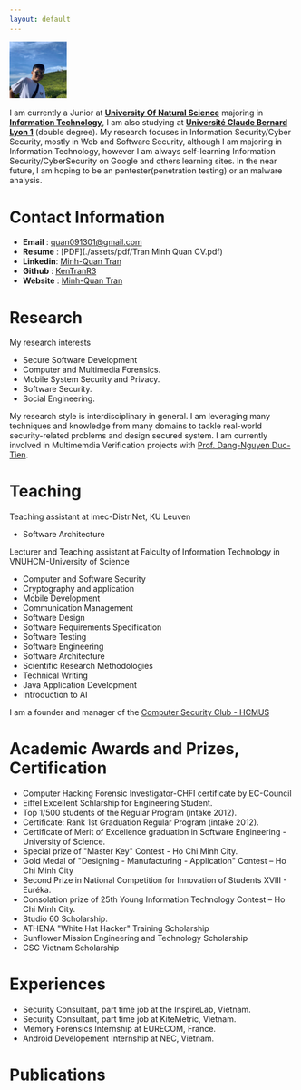 ```yaml
---
layout: default
---
```


<img src="./assets/images/avatar.jpeg"  width="20%" height="20%">


I am currently a Junior at [**University Of Natural Science**](https://www.hcmus.edu.vn/) majoring in [**Information Technology**](https://www.fit.hcmus.edu.vn/), I am also studying at [**Université Claude Bernard Lyon 1**](https://www.univ-lyon1.fr/en) (double degree).
My research focuses in Information Security/Cyber Security, mostly in Web and Software Security, although I am majoring in Information Technology, however I am always self-learning Information Security/CyberSecurity on Google and others learning sites.
In the near future, I am hoping to be an pentester(penetration testing) or an malware analysis.

# Contact Information
* **Email**   : quan091301@gmail.com
* **Resume**  : [PDF](./assets/pdf/Tran Minh Quan CV.pdf)
* **Linkedin**: [Minh-Quan Tran](https://www.linkedin.com/in/quantran1309/)
* **Github**  : [KenTranR3](https://github.com/KenTranR3)
* **Website**  : [Minh-Quan Tran](https://KenTranR3.github.io/)

# Research
My research interests

* Secure Software Development
* Computer and Multimedia Forensics.
* Mobile System Security and Privacy.
* Software Security.
* Social Engineering.

My research style is interdisciplinary in general. I am leveraging many techniques and knowledge from many domains to tackle real-world security-related problems and design secured system. I am currently involved in Multimemdia Verification projects with [Prof. Dang-Nguyen Duc-Tien](https://dnductien.github.io/). 

# Teaching
Teaching assistant at imec-DistriNet, KU Leuven
* Software Architecture

Lecturer and Teaching assistant at Falculty of Information Technology in VNUHCM-University of Science
* Computer and Software Security
* Cryptography and application
* Mobile Development
* Communication Management
* Software Design
* Software Requirements Specification 
* Software Testing 
* Software Engineering
* Software Architecture
* Scientific Research Methodologies
* Technical Writing
* Java Application Development
* Introduction to AI

I am a founder and manager of the [Computer Security Club - HCMUS](https://www.facebook.com/hcmus.compsec.club)
# Academic Awards and Prizes, Certification
* Computer Hacking Forensic Investigator-CHFI certificate by EC-Council 
* Eiffel Excellent Schlarship for Engineering Student.
* Top 1/500 students of the Regular Program (intake 2012).
* Certificate: Rank 1st Graduation Regular Program (intake 2012).
* Certificate of Merit of Excellence graduation in Software Engineering - University of Science.
* Special prize of "Master Key" Contest - Ho Chi Minh City.
* Gold Medal of "Designing - Manufacturing - Application" Contest – Ho Chi Minh City
* Second Prize in National Competition for Innovation of Students XVIII - Euréka.
* Consolation prize of 25th Young Information Technology Contest – Ho Chi Minh City.
* Studio 60 Scholarship.
* ATHENA "White Hat Hacker" Training Scholarship
* Sunflower Mission Engineering and Technology Scholarship
* CSC Vietnam Scholarship

# Experiences
* Security Consultant, part time job at the InspireLab, Vietnam.
* Security Consultant, part time job at KiteMetric, Vietnam.
* Memory Forensics Internship at EURECOM, France.
* Android Developement Internship at NEC, Vietnam.

# Publications

<script src="https://bibbase.org/show?bib=https://dblp.org/pid/306/0533.bib&jsonp=1"></script>

